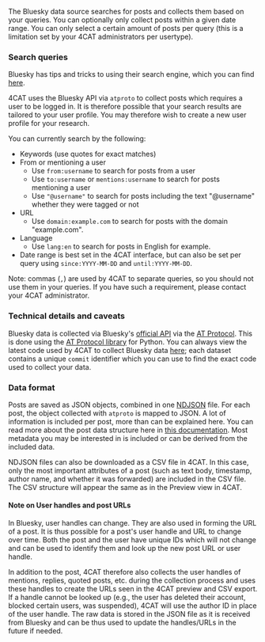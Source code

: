The Bluesky data source searches for posts and collects them based on your queries. You can optionally only collect 
posts within a given date range. You can only select a certain amount of posts per query (this is a limitation set
by your 4CAT administrators per usertype).

### Search queries
Bluesky has tips and tricks to using their search engine, which you can find [here](https://bsky.social/about/blog/05-31-2024-search).

4CAT uses the Bluesky API via `atproto` to collect posts which requires a user to be logged in. It is therefore possible
that your search results are tailored to your user profile. You may therefore wish to create a new user profile for your
research.

You can currently search by the following:

- Keywords (use quotes for exact matches)
- From or mentioning a user
  - Use `from:username` to search for posts from a user
  - Use `to:username` or `mentions:username` to search for posts mentioning a user
  - Use `"@username"` to search for posts including the text "@username" whether they were tagged or not
- URL
  - Use `domain:example.com` to search for posts with the domain "example.com".
- Language
  - Use `lang:en` to search for posts in English for example.
- Date range is best set in the 4CAT interface, but can also be set per query using `since:YYYY-MM-DD` and `until:YYYY-MM-DD`.

Note: commas (`,`) are used by 4CAT to separate queries, so you should not use them in your queries. If you have such a
requirement, please contact your 4CAT administrator.

### Technical details and caveats
Bluesky data is collected via Bluesky's [official API](https://docs.bsky.app/docs/get-started) via the
[AT Protocol](https://atproto.blue/en/latest/). This is done using the [AT Protocol library](https://pypi.org/project/atproto/) 
for Python. You can always view the latest code used by 4CAT to collect Bluesky data [here](https://github.com/digitalmethodsinitiative/4cat/blob/master/datasources/bsky/search_bsky.py);
each dataset contains a unique `commit` identifier which you can use to find the exact code used to collect your data.

### Data format
Posts are saved as JSON objects, combined in one [NDJSON](http://ndjson.org/) file. For each post, the object 
collected with `atproto` is mapped to JSON. A lot of information is included per post, more than can be explained 
here. You can read more about the post data structure here in [this 
documentation](https://docs.bsky.app/docs/advanced-guides/posts). Most 
metadata you may be interested in is included or can be derived from the included data.

NDJSON files can also be downloaded as a CSV file in 4CAT. In this case, only the most important attributes
of a post (such as text body, timestamp, author name, and whether it was forwarded) are included in the CSV file.
The CSV structure will appear the same as in the Preview view in 4CAT.

#### Note on User handles and post URLs
 In Bluesky, user handles can change. They are also used in forming the URL of a post. It is thus
possible for a post's user handle and URL to change over time. Both the post and the user have unique IDs which will not
change and can be used to identify them and look up the new post URL or user handle.

In addition to the post, 4CAT therefore also collects the user handles of mentions, replies, quoted posts, etc. during
the collection process and uses these handles to create the URLs seen in the 4CAT preview and CSV export. If a handle 
cannot be looked up (e.g., the user has deleted their account, blocked certain users, was suspended), 4CAT will use the
author ID in place of the user handle. The raw data is stored in the JSON file as it is received from Bluesky and can 
be thus used to update the handles/URLs in the future if needed.
